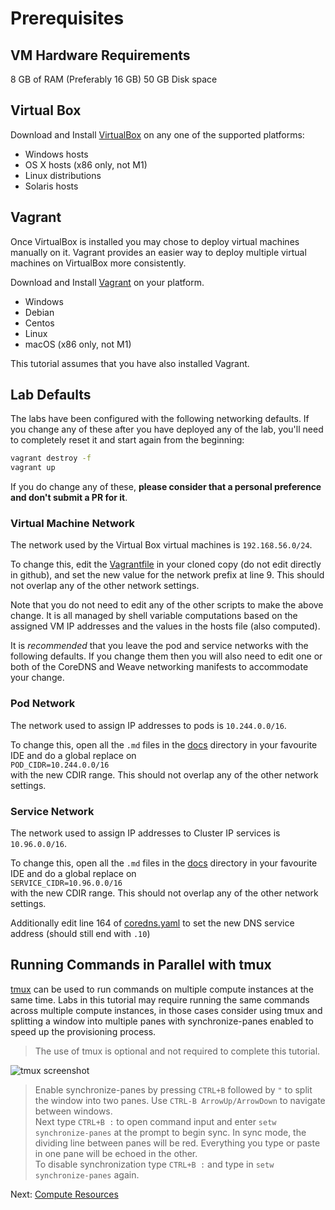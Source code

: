 # Prerequisites

## VM Hardware Requirements

8 GB of RAM (Preferably 16 GB)
50 GB Disk space

## Virtual Box

Download and Install [VirtualBox](https://www.oracle.com/virtualization/technologies/vm/downloads/virtualbox-downloads.html) on any one of the supported platforms:

 - Windows hosts
 - OS X hosts (x86 only, not M1)
 - Linux distributions
 - Solaris hosts

## Vagrant

Once VirtualBox is installed you may chose to deploy virtual machines manually on it.
Vagrant provides an easier way to deploy multiple virtual machines on VirtualBox more consistently.

Download and Install [Vagrant](https://developer.hashicorp.com/vagrant/downloads?product_intent=vagrant) on your platform.

- Windows
- Debian
- Centos
- Linux
- macOS (x86 only, not M1)

This tutorial assumes that you have also installed Vagrant.


## Lab Defaults

The labs have been configured with the following networking defaults. If you change any of these after you have deployed any of the lab, you'll need to completely reset it and start again from the beginning:

```bash
vagrant destroy -f
vagrant up
```

If you do change any of these, **please consider that a personal preference and don't submit a PR for it**.

### Virtual Machine Network

The network used by the Virtual Box virtual machines is `192.168.56.0/24`.

To change this, edit the [Vagrantfile](../vagrant/Vagrantfile) in your cloned copy (do not edit directly in github), and set the new value for the network prefix at line 9. This should not overlap any of the other network settings.

Note that you do not need to edit any of the other scripts to make the above change. It is all managed by shell variable computations based on the assigned VM  IP  addresses and the values in the hosts file (also computed).

It is *recommended* that you leave the pod and service networks with the following defaults. If you change them then you will also need to edit one or both of the CoreDNS and Weave networking manifests to accommodate your change.

### Pod Network

The network used to assign IP addresses to pods is `10.244.0.0/16`.

To change this, open all the `.md` files in the [docs](../docs/) directory in your favourite IDE and do a global replace on<br>
`POD_CIDR=10.244.0.0/16`<br>
with the new CDIR range.  This should not overlap any of the other network settings.

### Service Network

The network used to assign IP addresses to Cluster IP services is `10.96.0.0/16`.

To change this, open all the `.md` files in the [docs](../docs/) directory in your favourite IDE and do a global replace on<br>
`SERVICE_CIDR=10.96.0.0/16`<br>
with the new CDIR range.  This should not overlap any of the other network settings.

Additionally edit line 164 of [coredns.yaml](../deployments/coredns.yaml) to set the new DNS service address (should still end with `.10`)

## Running Commands in Parallel with tmux

[tmux](https://github.com/tmux/tmux/wiki) can be used to run commands
on multiple compute instances at the same time. Labs in this tutorial
may require running the same commands across multiple compute
instances, in those cases consider using tmux and splitting a window
into multiple panes with synchronize-panes enabled to speed up the
provisioning process.

> The use of tmux is optional and not required to complete this tutorial.

![tmux screenshot](images/tmux-screenshot.png)

> Enable synchronize-panes by pressing `CTRL+B` followed by `"` to
> split the window into two panes. Use `CTRL-B ArrowUp/ArrowDown` to
> navigate between windows. </br>Next type `CTRL+B :` to open command
> input and enter `setw synchronize-panes` at the prompt to begin
> sync. In sync mode, the dividing line between panes will be
> red. Everything you type or paste in one pane will be echoed in the
> other.<br>To disable synchronization type `CTRL+B :` and type in
> `setw synchronize-panes` again.</br>

Next: [Compute Resources](02-compute-resources.md)
